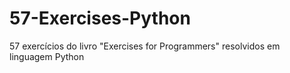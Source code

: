 # 57-Exercises-Python
57 exercícios do livro "Exercises for Programmers" resolvidos em linguagem Python
